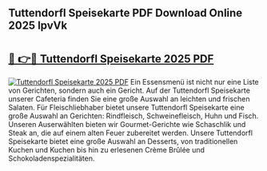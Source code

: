 ## Tuttendorfl Speisekarte PDF Download Online 2025 lpvVk

# <h2><a href="http://gcc07au.nevu.top/?p=Tuttendorfl+Speisekarte">🔗 👉🔴 Tuttendorfl Speisekarte 2025 PDF</a></h2>

[![Tuttendorfl Speisekarte 2025 PDF](https://i.imgur.com/dBaPXMq.png)](http://gcc07au.nevu.top/?p=Tuttendorfl+Speisekarte)
Ein Essensmenü ist nicht nur eine Liste von Gerichten, sondern auch ein Gericht. Auf der Tuttendorfl Speisekarte unserer Cafeteria finden Sie eine große Auswahl an leichten und frischen Salaten. Für Fleischliebhaber bietet unsere Tuttendorfl Speisekarte eine große Auswahl an Gerichten: Rindfleisch, Schweinefleisch, Huhn und Fisch. Unseren Auserwählten bieten wir Gourmet-Gerichte wie Schaschlik und Steak an, die auf einem alten Feuer zubereitet werden. Unsere Tuttendorfl Speisekarte bietet eine große Auswahl an Desserts, von traditionellen Kuchen und Kuchen bis hin zu erlesenen Crème Brûlée und Schokoladenspezialitäten.
